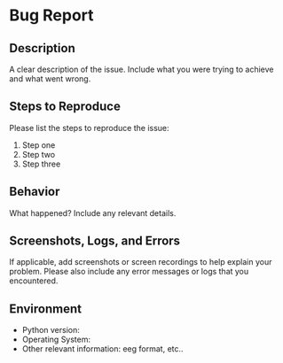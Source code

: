 # Bug Report

## Description
A clear description of the issue. Include what you were trying to achieve and what went wrong.

## Steps to Reproduce
Please list the steps to reproduce the issue:
1. Step one
2. Step two
3. Step three

## Behavior
What happened? Include any relevant details.

## Screenshots, Logs, and Errors
If applicable, add screenshots or screen recordings to help explain your problem.
Please also include any error messages or logs that you encountered.

## Environment
- Python version:
- Operating System:
- Other relevant information: eeg format, etc..
